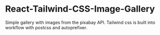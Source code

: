 # React-Tailwind-CSS-Image-Gallery

Simple gallery with images from the pixabay API. Tailwind css is built into workflow with postcss and autoprefixer.

